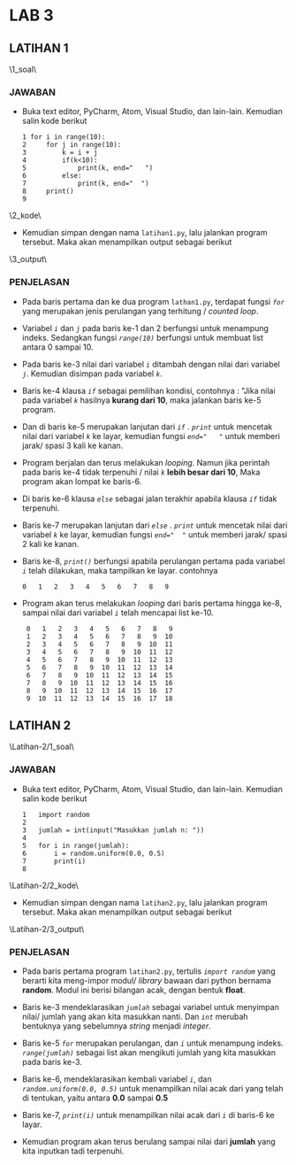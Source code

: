 # LAB 3

## LATIHAN 1

\1_soal\

### JAWABAN
  - Buka text editor, PyCharm, Atom, Visual Studio, dan lain-lain. Kemudian salin kode berikut


        1 for i in range(10):
        2     for j in range(10):
        3         k = i + j
        4         if(k<10):
        5             print(k, end="   ")
        6         else:
        7             print(k, end="  ")
        8     print()
        9


\2_kode\

  - Kemudian simpan dengan nama ```latihan1.py```, lalu jalankan program tersebut. Maka akan menampilkan output sebagai berikut

\3_output\

### PENJELASAN
  - Pada baris pertama dan ke dua program `lathan1.py`, terdapat fungsi _`for`_ yang merupakan jenis perulangan yang terhitung / _counted loop_.

  - Variabel _`i`_ dan _`j`_ pada baris ke-1 dan 2 berfungsi untuk menampung indeks. Sedangkan fungsi _`range(10)`_ berfungsi untuk membuat list antara 0 sampai 10.

  - Pada baris ke-3 nilai dari variabel _`i`_ ditambah dengan nilai dari variabel _`j`_. Kemudian disimpan pada variabel _`k`_.

  - Baris ke-4 klausa _`if`_ sebagai pemilihan kondisi, contohnya : "Jika nilai pada variabel _`k`_ hasilnya **kurang dari 10**, maka jalankan baris ke-5 program.

  - Dan di baris ke-5 merupakan lanjutan dari _`if`_ . _`print`_ untuk mencetak nilai dari variabel  _`k`_ ke layar, kemudian fungsi _`end="   "`_ untuk memberi jarak/ spasi 3 kali ke kanan.

  - Program berjalan dan terus melakukan _looping_. Namun jika perintah pada baris ke-4 tidak terpenuhi / nilai _`k`_ **lebih besar dari 10**, Maka program akan lompat ke baris-6.

  - Di baris ke-6 klausa _`else`_ sebagai jalan terakhir apabila klausa _`if`_ tidak terpenuhi.

  - Baris ke-7 merupakan lanjutan dari _`else`_ . _`print`_ untuk mencetak nilai dari variabel  _`k`_ ke layar, kemudian fungsi _`end="  "`_ untuk memberi jarak/ spasi 2 kali ke kanan.

  - Baris ke-8, _`print()`_ berfungsi apabila perulangan pertama pada variabel _`i`_ telah dilakukan, maka tampilkan ke layar. contohnya


        0   1   2   3   4   5   6   7   8   9

*  Program akan terus melakukan _looping_ dari baris pertama hingga ke-8, sampai nilai dari variabel _`i`_ telah mencapai list ke-10.


        0   1   2   3   4   5   6   7   8   9
        1   2   3   4   5   6   7   8   9  10
        2   3   4   5   6   7   8   9  10  11
        3   4   5   6   7   8   9  10  11  12
        4   5   6   7   8   9  10  11  12  13
        5   6   7   8   9  10  11  12  13  14
        6   7   8   9  10  11  12  13  14  15
        7   8   9  10  11  12  13  14  15  16
        8   9  10  11  12  13  14  15  16  17
        9  10  11  12  13  14  15  16  17  18


## LATIHAN 2

\Latihan-2/1_soal\

### JAWABAN
  - Buka text editor, PyCharm, Atom, Visual Studio, dan lain-lain. Kemudian salin kode berikut


        1   import random
        2
        3   jumlah = int(input("Masukkan jumlah n: "))
        4
        5   for i in range(jumlah):
        6       i = random.uniform(0.0, 0.5)
        7       print(i)
        8

\Latihan-2/2_kode\

  - Kemudian simpan dengan nama ```latihan2.py```, lalu jalankan program tersebut. Maka akan menampilkan output sebagai berikut

\Latihan-2/3_output\

### PENJELASAN
  - Pada baris pertama program `latihan2.py`, tertulis _`import random`_ yang berarti kita meng-impor modul/ _library_ bawaan dari python bernama **random**. Modul ini berisi bilangan acak, dengan bentuk **float**.

  - Baris ke-3 mendeklarasikan _`jumlah`_ sebagai variabel untuk menyimpan nilai/ jumlah yang akan kita masukkan nanti. Dan _`int`_ merubah bentuknya yang sebelumnya _string_ menjadi _integer_.

  - Baris ke-5 _`for`_ merupakan perulangan, dan _`i`_ untuk menampung indeks. _`range(jumlah)`_ sebagai list akan mengikuti jumlah yang kita masukkan pada baris ke-3.

  - Baris ke-6, mendeklarasikan kembali variabel _`i`_, dan _`random.uniform(0.0, 0.5)`_ untuk menampilkan nilai acak dari yang telah di tentukan, yaitu antara **0.0** sampai **0.5**

  - Baris ke-7, _`print(i)`_ untuk menampilkan nilai acak dari _`i`_ di baris-6 ke layar.

  - Kemudian program akan terus berulang sampai nilai dari **jumlah** yang kita inputkan tadi terpenuhi.
